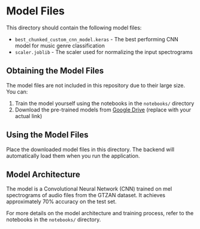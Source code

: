 # Model Files

This directory should contain the following model files:

- `best_chunked_custom_cnn_model.keras` - The best performing CNN model for music genre classification
- `scaler.joblib` - The scaler used for normalizing the input spectrograms

## Obtaining the Model Files

The model files are not included in this repository due to their large size. You can:

1. Train the model yourself using the notebooks in the `notebooks/` directory
2. Download the pre-trained models from [Google Drive](https://drive.google.com/drive/folders/your-folder-id) (replace with your actual link)

## Using the Model Files

Place the downloaded model files in this directory. The backend will automatically load them when you run the application.

## Model Architecture

The model is a Convolutional Neural Network (CNN) trained on mel spectrograms of audio files from the GTZAN dataset. It achieves approximately 70% accuracy on the test set.

For more details on the model architecture and training process, refer to the notebooks in the `notebooks/` directory.